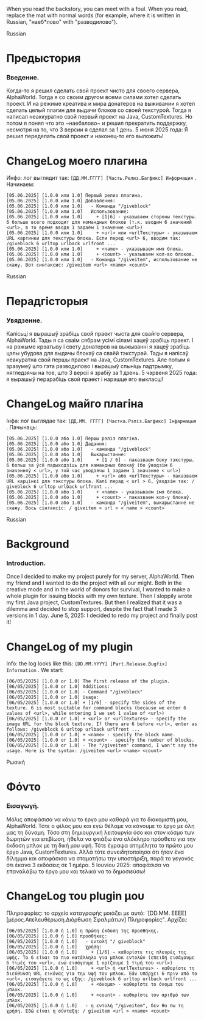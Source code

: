 When you read the backstory, you can meet with a foul. When you read, replace the mat with normal words (for example, where it is written in Russian, "наеб*лово" with "разводилово").

Russian
# Предыстория
### Введение.
Когда-то я решил сделать свой проект чисто для своего сервера, AlphaWorld. Тогда я со своим другом всеми силами хотел сделать проект. И на режиме креатива и мира донатеров на выживании я хотел сделать целый плагин для выдачи блоков со своей текстурой. Тогда я написал неаккуратно свой первый проект на Java, CustomTextures. Но потом я понял что это ~наебалово~ и решил прекратить поддержку, несмотря на то, что 3 версии я сделал за 1 день.
5 июня 2025 года: Я решил переделать свой проект и наконец-то его выложить!
# ChangeLog моего плагина
Инфо: лог выглядит так: `[ДД.ММ.ГГГГ] [Часть.Релиз.Багфикс] Информация` . Начинаем:
```log
[05.06.2025] [1.0.0 или 1.0] Первый релиз плагина.
[05.06.2025] [1.0.0 или 1.0] Добавления:
[05.06.2025] [1.0.0 или 1.0]   - Команда "/giveblock"
[05.06.2025] [1.0.0 или 1.0]   Использование:
[05.06.2025] [1.0.0 или 1.0]     + [1|6] - указываем стороны текстуры. 6 больше всего подходит для командных блоков (т.к. вводим 6 значений <url>, в то время вводя 1 задаём 1 значение <url>)
[05.06.2025] [1.0.0 или 1.0]     + <url> или <urlТекстуры> - указываем URL картинки для текстуры блока. Если перед <url> 6, вводим так: /giveblock 6 urltop urlback urlfront ...
[05.06.2025] [1.0.0 или 1.0]     + <name> - указвываем имя блока.
[05.06.2025] [1.0.0 или 1.0]     + <count> - указываем кол-во блоков.
[05.06.2025] [1.0.0 или 1.0]   - Команда "/giveitem", использование не скажу. Вот синтаксис: /giveitem <url> <name> <count>
```

Russian
# Перадгісторыя
### Увядзенне.
Калісьці я вырашыў зрабіць свой праект чыста для свайго сервера, AlphaWorld. Тады я са сваім сябрам усімі сіламі хацеў зрабіць праект. І на рэжыме крэатыву і свету донатеров на выжыванні я хацеў зрабіць цэлы убудова для выдачы блокаў са сваёй тэкстурай. Тады я напісаў неакуратна свой першы праект на Java, CustomTextures. Але потым я зразумеў што гэта разводилово і вырашыў спыніць падтрымку, нягледзячы на тое, што 3 версіі я зрабіў за 1 дзень.
5 чэрвеня 2025 года: я вырашыў перарабіць свой праект і нарэшце яго выкласці!
# ChangeLog майго плагіна
Інфа: лог выглядае так: `[ДД.ММ. ГГГГ] [Частка.Рэліз.Багфикс] Інфармацыя` . Пачынаць:
```log
[05.06.2025] [1.0.0 або 1.0] Першы рэліз плагіна.
[05.06.2025] [1.0.0 або 1.0] Дадання:
[05.06.2025] [1.0.0 або 1.0]   - каманда "/giveblock"
[05.06.2025] [1.0.0 або 1.0]   Выкарыстанне:
[05.06.2025] [1.0.0 або 1.0]     + [1 / 6] - паказваем боку тэкстуры. 6 больш за ўсё падыходзіць для камандных блокаў (бо ўводзім 6 значэнняў < url>, у той час уводзячы 1 задаем 1 значэнне < url>)
[05.06.2025] [1.0.0 або 1.0]     + <url> або <urlТекстуры> - паказваем URL карцінкі для тэкстуры блока. Калі перад < url > 6, ўводзім так: / giveblock 6 urltop urlback urlfront ...
[05.06.2025] [1.0.0 або 1.0]     + <name> - указвываем імя блока.
[05.06.2025] [1.0.0 або 1.0]     + <count> - паказваем кол-у блокаў.
[05.06.2025] [1.0.0 або 1.0]   - каманда "/giveitem", выкарыстанне не скажу. Вось сінтаксіс: / giveitem < url > < name > <count>
```

Russian
# Background
### Introduction.
Once I decided to make my project purely for my server, AlphaWorld. Then my friend and I wanted to do the project with all our might. Both in the creative mode and in the world of donors for survival, I wanted to make a whole plugin for issuing blocks with my own texture. Then I sloppily wrote my first Java project, CustomTextures. But then I realized that it was a dilemma and decided to stop support, despite the fact that I made 3 versions in 1 day.
June 5, 2025: I decided to redo my project and finally post it!
# ChangeLog of my plugin
Info: the log looks like this: `[DD.MM.YYYY] [Part.Release.Bugfix] Information` . We start:
```log
[06/05/2025] [1.0.0 or 1.0] The first release of the plugin.
[06/05/2025] [1.0.0 or 1.0] Additions:
[06/05/2025] [1.0.0 or 1.0] - Command "/giveblock"
[06/05/2025] [1.0.0 or 1.0] Usage:
[06/05/2025] [1.0.0 or 1.0] + [1/6] - specify the sides of the texture. 6 is most suitable for command blocks (because we enter 6 values of <url>, while entering 1 we set 1 value of <url>)
[06/05/2025] [1.0.0 or 1.0] + <url> or <urlTextures> - specify the image URL for the block texture. If there are 6 before <url>, enter as follows: /giveblock 6 urltop urlback urlfront ...
[06/05/2025] [1.0.0 or 1.0] + <name> - specify the block name.
[06/05/2025] [1.0.0 or 1.0] + <count> - specify the number of blocks.
[06/05/2025] [1.0.0 or 1.0] - The "/giveitem" command, I won't say the usage. Here is the syntax: /giveitem <url> <name> <count>
```

Ρωσική
# Φόντο
### Εισαγωγή.
Μόλις αποφάσισα να κάνω το έργο μου καθαρά για το διακομιστή μου, AlphaWorld. Τότε ο φίλος μου και εγώ θέλαμε να κάνουμε το έργο με όλη μας τη δύναμη. Τόσο στη δημιουργική λειτουργία όσο και στον κόσμο των δωρητών για επιβίωση, ήθελα να φτιάξω ένα ολόκληρο πρόσθετο για την έκδοση μπλοκ με τη δική μου υφή. Τότε έγραψα ατημέλητα το πρώτο μου έργο Java, CustomTextures. Αλλά τότε συνειδητοποίησα ότι ήταν ένα δίλημμα και αποφάσισα να σταματήσω την υποστήριξη, παρά το γεγονός ότι έκανα 3 εκδόσεις σε 1 ημέρα.
5 Ιουνίου 2025: αποφάσισα να επαναλάβω το έργο μου και τελικά να το δημοσιεύσω!
# ChangeLog του plugin μου
Πληροφορίες: το αρχείο καταγραφής μοιάζει με αυτό: `[DD.ΜΜ. ΕΕΕΕ] [μέρος.Απελευθέρωση.Διόρθωση Σφαλμάτων] Πληροφορίες". Αρχίζει:
```καταγραφή
[06/05/2025] [1.0.0 ή 1.0] η πρώτη έκδοση της προσθήκης.
[06/05/2025] [1.0.0 ή 1.0] προσθήκες:
[06/05/2025] [1.0.0 ή 1.0]   - εντολή "/ giveblock"
[06/05/2025] [1.0.0 ή 1.0]   χρήση:
[06/05/2025] [1.0.0 ή 1.0]     + [1/6] - καθορίστε τις πλευρές της υφής. Το 6 είναι το πιο κατάλληλο για μπλοκ εντολών (επειδή εισάγουμε 6 τιμές του <url>, ενώ εισάγουμε 1 ορίζουμε 1 τιμή του <url>)
[06/05/2025] [1.0.0 ή 1.0]     + <url> ή <urlTextures> - καθορίστε τη διεύθυνση URL εικόνας για την υφή του μπλοκ. Εάν υπάρχει 6 πριν από το <url>, εισαγάγετε το ως εξής: /giveblock 6 urltop urlback urlfront ...
[06/05/2025] [1.0.0 ή 1.0]     + <όνομα> - καθορίστε το όνομα του μπλοκ.
[06/05/2025] [1.0.0 ή 1.0]     + <count> - καθορίστε τον αριθμό των μπλοκ.
[06/05/2025] [1.0.0 ή 1.0]   - η εντολή "/giveitem", δεν θα πω τη χρήση. Εδώ είναι η σύνταξη: / giveitem <url > <name> <count>
```
